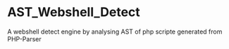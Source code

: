 # AST_Webshell_Detect
A webshell detect engine by analysing AST of php scripte generated from PHP-Parser
